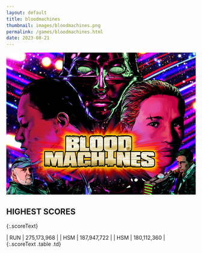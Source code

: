 ```yaml
---
layout: default
title: bloodmachines
thumbnail: images/bloodmachines.png
permalink: /games/bloodmachines.html
date: 2023-08-21
---
```


<img src="../images/bloodmachines.png" class="gameThumbnail img-fluid mx-auto align-middle"></a>
## HIGHEST SCORES
{:.scoreText}

| RUN | 275,173,968 | 
| HSM | 187,947,722 | 
| HSM | 180,112,360 | 
{:.scoreText .table .td}
